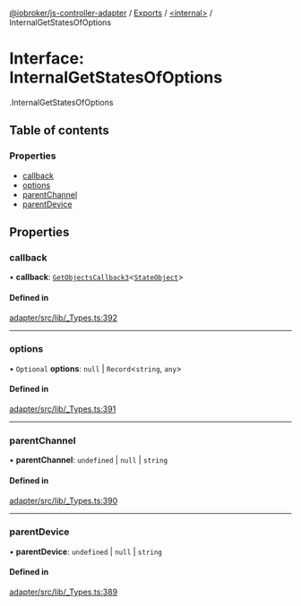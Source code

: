 [@iobroker/js-controller-adapter](../README.md) / [Exports](../modules.md) / [<internal\>](../modules/internal_.md) / InternalGetStatesOfOptions

# Interface: InternalGetStatesOfOptions

[<internal>](../modules/internal_.md).InternalGetStatesOfOptions

## Table of contents

### Properties

- [callback](internal_.InternalGetStatesOfOptions.md#callback)
- [options](internal_.InternalGetStatesOfOptions.md#options)
- [parentChannel](internal_.InternalGetStatesOfOptions.md#parentchannel)
- [parentDevice](internal_.InternalGetStatesOfOptions.md#parentdevice)

## Properties

### callback

• **callback**: [`GetObjectsCallback3`](../modules/internal_.md#getobjectscallback3)<[`StateObject`](internal_.StateObject.md)\>

#### Defined in

[adapter/src/lib/_Types.ts:392](https://github.com/ioBroker/ioBroker.js-controller/blob/d87d529d/packages/adapter/src/lib/_Types.ts#L392)

___

### options

• `Optional` **options**: ``null`` \| `Record`<`string`, `any`\>

#### Defined in

[adapter/src/lib/_Types.ts:391](https://github.com/ioBroker/ioBroker.js-controller/blob/d87d529d/packages/adapter/src/lib/_Types.ts#L391)

___

### parentChannel

• **parentChannel**: `undefined` \| ``null`` \| `string`

#### Defined in

[adapter/src/lib/_Types.ts:390](https://github.com/ioBroker/ioBroker.js-controller/blob/d87d529d/packages/adapter/src/lib/_Types.ts#L390)

___

### parentDevice

• **parentDevice**: `undefined` \| ``null`` \| `string`

#### Defined in

[adapter/src/lib/_Types.ts:389](https://github.com/ioBroker/ioBroker.js-controller/blob/d87d529d/packages/adapter/src/lib/_Types.ts#L389)
